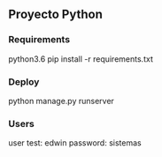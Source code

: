 ## Proyecto Python 

### Requirements
python3.6
pip install -r requirements.txt

### Deploy
python manage.py runserver

### Users
user test: edwin
password: sistemas


